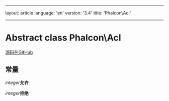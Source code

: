 * * *

layout: article language: 'en' version: '3.4' title: 'Phalcon\Acl'

* * *

# Abstract class **Phalcon\Acl**

<a href="https://github.com/phalcon/cphalcon/tree/v3.4.0/phalcon/acl.zep" class="btn btn-default btn-sm">源码在GitHub</a>

## 常量

*integer***允许**

*integer***拒绝**